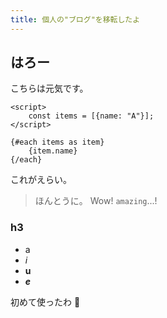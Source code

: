 ```yaml
---
title: 個人の"ブログ"を移転したよ
---
```


## はろー

こちらは元気です。

```svelte
<script>
    const items = [{name: "A"}];
</script>

{#each items as item}
    {item.name}
{/each}
```

これがえらい。

> ほんとうに。
> Wow! `amazing`...!

### h3

- a
- *i*
- **u**
- ***e***

初めて使ったわ 🧐

